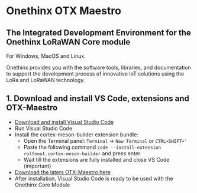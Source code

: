 # Onethinx OTX Maestro
## The Integrated Development Environment for the Onethinx LoRaWAN Core module

For Windows, MacOS and Linux.

Onethinx provides you with the software tools, libraries, and documentation to support the development process of innovative IoT solutions using the LoRa and LoRaWAN technology.

## 1. Download and install VS Code, extensions and OTX-Maestro
  - [Download and install Visual Studio Code](https://code.visualstudio.com/download)
  - Run Visual Studio Code
  - Install the cortex-meson-builder extension bundle:
    - Open the Terminal panel: `Terminal` -> `New Terminal` or `CTRL+SHIFT+'`
    - Paste the following command `code --install-extension rolfnoot.cortex-meson-builder` and press enter
    - Wait till the extensions are fully installed and close VS Code (important)
  - [Download the laters OTX-Maestro here](https://github.com/onethinx/OTX-Maestro-Windows/releases)
  - After installation, Visual Studio Code is ready to be used with the Onethinx Core Module

